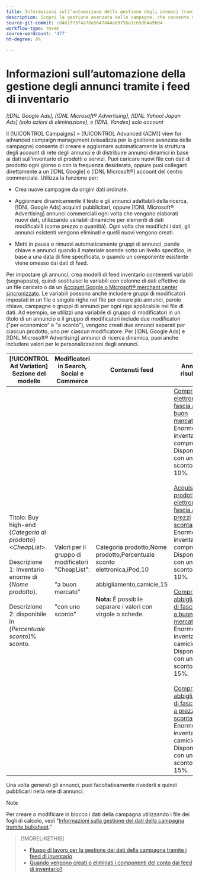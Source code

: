 ```yaml
---
title: Informazioni sull’automazione della gestione degli annunci tramite i feed di inventario
description: Scopri la gestione avanzata delle campagne, che consente di gestire automaticamente la struttura dell’account e di distribuire annunci dinamici in base ai dati sull’inventario di prodotti o servizi.
source-git-commit: cd461f73f4a70a5647844a6075ba1c65d64a9b04
workflow-type: tm+mt
source-wordcount: '477'
ht-degree: 0%

---
```


# Informazioni sull’automazione della gestione degli annunci tramite i feed di inventario

*[!DNL Google Ads], [!DNL Microsoft® Advertising], [!DNL Yahoo! Japan Ads] (solo azioni di eliminazione), e [!DNL Yandex] solo account*

Il [!UICONTROL Campaigns] > [!UICONTROL Advanced (ACM)] view for advanced campaign management (visualizza per la gestione avanzata delle campagne) consente di creare e aggiornare automaticamente la struttura degli account di rete degli annunci e di distribuire annunci dinamici in base ai dati sull’inventario di prodotti o servizi. Puoi caricare nuovi file con dati di prodotto ogni giorno o con la frequenza desiderata, oppure puoi collegarti direttamente a un [!DNL Google] o [!DNL Microsoft®] account del centro commerciale. Utilizza la funzione per:

* Crea nuove campagne da origini dati ordinate.

* Aggiornare dinamicamente il testo e gli annunci adattabili della ricerca, [!DNL Google Ads] acquisti pubblicitari, oppure [!DNL Microsoft® Advertising] annunci commerciali ogni volta che vengono elaborati nuovi dati, utilizzando variabili dinamiche per elementi di dati modificabili (come prezzo o quantità). Ogni volta che modifichi i dati, gli annunci esistenti vengono eliminati e quelli nuovi vengono creati.

* Metti in pausa o rimuovi automaticamente gruppi di annunci, parole chiave e annunci quando il materiale scende sotto un livello specifico, in base a una data di fine specificata, o quando un componente esistente viene omesso dai dati di feed.

Per impostare gli annunci, crea modelli di feed inventario contenenti variabili (segnaposto), quindi sostituisci le variabili con colonne di dati effettive da un file caricato o da un [Account Google o Microsoft® merchant center sincronizzato](/help/search-social-commerce/campaign-management/accounts/merchant-account-manage.md). Le variabili possono anche includere gruppi di modificatori impostati in un file o singole righe nel file per creare più annunci, parole chiave, campagne o gruppi di annunci per ogni riga applicabile nel file di dati. Ad esempio, se utilizzi una variabile di gruppo di modificatori in un titolo di un annuncio e il gruppo di modificatori include due modificatori (&quot;per economico&quot; e &quot;a sconto&quot;), vengono creati due annunci separati per ciascun prodotto, uno per ciascun modificatore. Per [!DNL Google Ads] e [!DNL Microsoft® Advertising] annunci di ricerca dinamica, puoi anche includere valori per le personalizzazioni degli annunci.

| [!UICONTROL Ad Variation] Sezione del modello | Modificatori in Search, Social e Commerce | Contenuti feed | Annunci risultanti |
|----|----|----|----|
| Titolo: Buy high-end \{<i>Categoria di prodotto</i>\} &lt;<i>CheapList</i>>.<br><br>Descrizione 1: Inventario enorme di \{<i>Nome prodotto</i>\}.<br><br>Descrizione 2: disponibile in \{<i>Percentuale sconto</i>\}% sconto. | Valori per il gruppo di modificatori &quot;CheapList&quot;:<br><br>&quot;a buon mercato&quot;<br><br>&quot;con uno sconto&quot; | Categoria prodotto,Nome prodotto,Percentuale sconto<br>elettronica,iPod,10<br><br>abbigliamento,camicie,15<br><br><b>Nota:</b> È possibile separare i valori con virgole o schede. | <u>Comprare elettronica di fascia alta a buon mercato.</u><br>Enorme inventario di compresse. Disponibile con uno sconto del 10%.<br><br><u>Acquista prodotti di elettronica di fascia alta a prezzi scontati.</u><br>Enorme inventario di compresse. Disponibile con uno sconto del 10%.<br><br><u>Comprare abbigliamento di fascia alta a buon mercato.</u><br>Enorme inventario di camicie. Disponibile con uno sconto del 15%.<br><br><u>Compra abbigliamento di fascia alta a prezzi scontati.</u><br>Enorme inventario di camicie. Disponibile con uno sconto del 15%. |

Una volta generati gli annunci, puoi facoltativamente rivederli e quindi pubblicarli nella rete di annunci.

>[!NOTE]
>Per creare o modificare in blocco i dati della campagna utilizzando i file dei fogli di calcolo, vedi &quot;[Informazioni sulla gestione dei dati della campagna tramite bulksheet](/help/search-social-commerce/campaign-management/bulksheets/bulksheet-about.md).&quot;

>[!MORELIKETHIS]
>
>* [Flusso di lavoro per la gestione dei dati della campagna tramite i feed di inventario](inventory-feeds-workflow.md)
>* [Quando vengono creati o eliminati i componenti del conto dai feed di inventario?](when-are-components-created-deleted.md)

